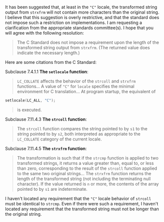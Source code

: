 It has been suggested that, at least in the `"C"` locale, the transformed string
output from `strxfrm` will not contain more characters than the original string.
I believe that this suggestion is overly restrictive, and that the standard does
not impose such a restriction on implementations. I am requesting a
clarification from the appropriate standards committee(s). I hope that you will
agree with the following resolution:

> The C Standard does not impose a requirement upon the length of the transformed
> string output from `strxfrm`. (The returned value does indicate the necessary
> length.)

Here are some citations from the C Standard:

Subclause 7.4.1.1 **The `setlocale` function**:

> `LC_COLLATE` affects the behavior of the `strcoll` and `strxfrm` functions... A
> value of `"C"` for `locale` specifies the minimal environment for C
> translation... At program startup, the equivalent of

```c
setlocale(LC_ALL, "C");
```

> is executed.

Subclause 7.11.4.3 **The `strcoll` function**:

> The `strcoll` function compares the string pointed to by `s1` to the string
> pointed to by `s2`, both interpreted as appropriate to the `LC_COLLATE` category
> of the current locale.

Subclause 7.11.4.5 **The `strxfrm` function**:

> The transformation is such that if the `strcmp` function is applied to two
> transformed strings, it returns a value greater than, equal to, or less than
> zero, corresponding to the result of the `strcoll` function applied to the same
> two original strings... The `strxfrm` function returns the length of the
> transformed string (not including the terminating null character). If the value
> returned is `n` or more, the contents of the array pointed to by `s1` are
> indeterminate.

I haven't located any requirement that the `"C"` locale behavior of `strcoll`
must be identical to `strcmp`. Even if there were such a requirement, I haven't
located any requirement that the transformed string must not be longer than the
original string.
